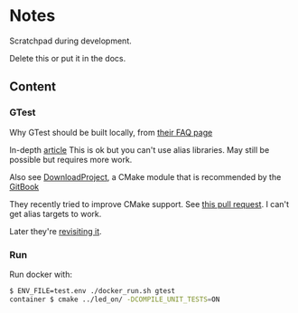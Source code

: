 # Notes

Scratchpad during development.

Delete this or put it in the docs.

## Content

### GTest

Why GTest should be built locally, from [their FAQ page](https://github.com/fuchsia-mirror/third_party-googletest/blob/master/googletest/docs/FAQ.md#why-is-it-not-recommended-to-install-a-pre-compiled-copy-of-google-test-for-example-into-usrlocal)

In-depth [article](https://crascit.com/2015/07/25/cmake-gtest/)
This is ok but you can't use alias libraries. May still be possible but requires more work.

Also see [DownloadProject](https://github.com/Crascit/DownloadProject), a CMake
module that is recommended by the [GitBook](https://cliutils.gitlab.io/modern-cmake/chapters/projects/download.html)

They recently tried to improve CMake support. See
[this pull request](https://github.com/google/googletest/pull/1682).
I can't get alias targets to work.

Later they're
[revisiting it](https://github.com/google/googletest/pull/1785).


### Run

Run docker with:
```bash
$ ENV_FILE=test.env ./docker_run.sh gtest
container $ cmake ../led_on/ -DCOMPILE_UNIT_TESTS=ON
```
